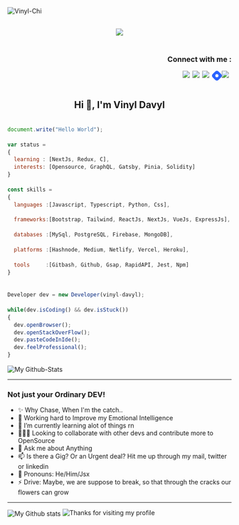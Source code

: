 


<p align="left"> <img src="https://komarev.com/ghpvc/?username=Vinyl-Davyl" alt="Vinyl-Chi" /> </p>

<p align="center">
<br><img src="https://github.com/chiraag-kakar/chiraag-kakar/blob/master/hadder.gif" width="280px"><br><br>
</p>
<h3 align="right"> Connect with me :</h3>
<a href="https://www.linkedin.com/in/david-okononfua-a88a1a1a8/">
  <img align="right" width="22px" src="https://upload.wikimedia.org/wikipedia/commons/thumb/e/e9/Linkedin_icon.svg/256px-Linkedin_icon.svg.png"/>
</a>
<a href="https://vinyldavyl.hashnode.dev">
  <img align="right" src="https://github.com/dephraiim/hacknode/blob/345ccd76108f9cc43430e606ee7dcf3030646dbe/assets/hashnode.png" width="22px">
</a>
<a href="https://www.instagram.com/vinyl_davyl/">
  <img align="right" width="22px" src="https://cdn.jsdelivr.net/npm/simple-icons@v3/icons/instagram.svg"/>
</a>
<a href="https://twitter.com/Vinylchi">
  <img align="right" width="22px" src="https://upload.wikimedia.org/wikipedia/sco/9/9f/Twitter_bird_logo_2012.svg"/>
</a>
<a href="https://wa.me/2349122307761">
  <img align="right" width="22px" src="https://cdn.jsdelivr.net/npm/simple-icons@v3/icons/whatsapp.svg"/>
</a>
<br/>
<br/>
<h2 align="center">Hi 👋, I'm Vinyl Davyl</h1>


```js

document.write("Hello World");

var status = 
{ 
  learning : [NextJs, Redux, C],
  interests: [Opensource, GraphQL, Gatsby, Pinia, Solidity]
}

const skills = 
{
  languages :[Javascript, Typescript, Python, Css],
  
  frameworks:[Bootstrap, Tailwind, ReactJs, NextJs, VueJs, ExpressJs],

  databases :[MySql, PostgreSQL, Firebase, MongoDB],
  
  platforms :[Hashnode, Medium, Netlify, Vercel, Heroku],
  
  tools     :[Gitbash, Github, Gsap, RapidAPI, Jest, Npm]
}


Developer dev = new Developer(vinyl-davyl);

while(dev.isCoding() && dev.isStuck())  
{
  dev.openBrowser();
  dev.openStackOverFlow();
  dev.pasteCodeInIde();
  dev.feelProfessional();
}

```

 <img alt="My Github-Stats" align="center" border-radius="40px" width="800px" height="200px" src="https://github-readme-stats.vercel.app/api?username=Vinyl-Davyl&count_private=true&show_icons=true&hide_border=true&theme=react" href="https://github.com/Vinyl-Davyl"/>


---

### Not just your Ordinary DEV!

- ✨ Why Chase, When I'm the catch..
- 🔭 Working hard to Improve my Emotional Intelligence
- 🎍 I’m currently learning alot of things rn
- 👨🏽‍🍳 Looking to collaborate with other devs and contribute more to OpenSource
- 💬 Ask me about Anything 
- 📫 Is there a Gig? Or an Urgent deal? Hit me up through my mail, twitter or linkedin
- 🗿 Pronouns: He/Him/Jsx
- ⚡ Drive: Maybe, we are suppose to break, so that through the cracks our flowers can grow

---
<!----## 🏆Coming Soon GitHub Trophies / Top Language stats---->
<!--Soon![](https://github-profile-trophy.vercel.app/?username=Vinyl-Davyl&theme=dark&no-frame=false&no-bg=false&margin-w=4)-->
<!--Soon![![Top Langs](https://github-readme-stats.vercel.app/api/top-langs/?username=Vinyl-Davyl&layout=compact&theme=radical)](https://github.com/Vinyl-Davyl/github-readme-stats)-->

<img alt="My Github stats" align="center" border-radius="40px" width="800px" height="200px" src="https://github-readme-streak-stats.herokuapp.com/?user=Vinyl-Davyl&layout=compact" alt="Vinyl-Davyl"/>
<img height="120" alt="Thanks for visiting my profile" width="100%" src="https://github.com/dibyendu415/dibyendu415/blob/master/marquee.svg" />


